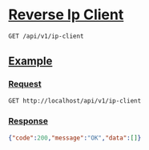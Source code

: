 # [Reverse Ip Client]()

<!--
@category Internal
-->

```bash
GET /api/v1/ip-client
```

## [Example]()

### [Request]()

```bash
GET http://localhost/api/v1/ip-client
```

### [Response]()

```json
{"code":200,"message":"OK","data":[]}
```